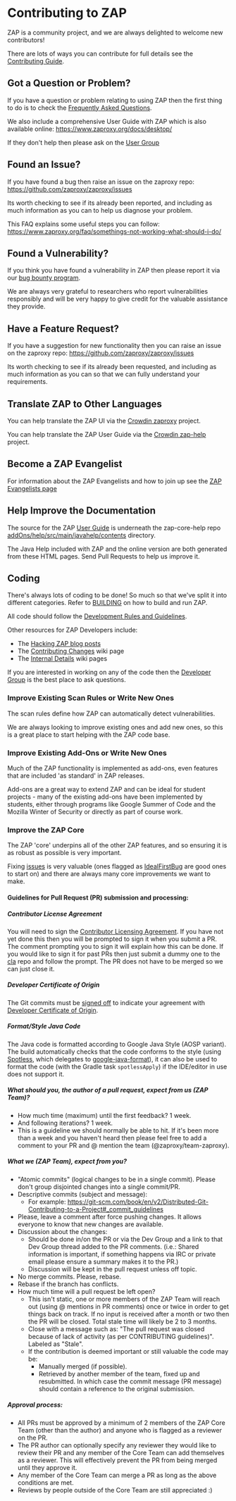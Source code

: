 # Contributing to ZAP
ZAP is a community project, and we are always delighted to welcome new contributors!

There are lots of ways you can contribute for full details see the [Contributing Guide](https://www.zaproxy.org/docs/contribute/).

## Got a Question or Problem?
If you have a question or problem relating to using ZAP then the first thing to do is to check the [Frequently Asked Questions](https://www.zaproxy.org/faq/).

We also include a comprehensive User Guide with ZAP which is also available online: https://www.zaproxy.org/docs/desktop/

If they don't help then please ask on the [User Group](https://groups.google.com/group/zaproxy-users)

## Found an Issue?
If you have found a bug then raise an issue on the zaproxy repo: https://github.com/zaproxy/zaproxy/issues

Its worth checking to see if its already been reported, and including as much information as you can to help us diagnose your problem.

This FAQ explains some useful steps you can follow: https://www.zaproxy.org/faq/somethings-not-working-what-should-i-do/

## Found a Vulnerability?
If you think you have found a vulnerability in ZAP then please report it via our [bug bounty program](https://bugcrowd.com/owaspzap).

We are always very grateful to researchers who report vulnerabilities responsibly and will be very happy to give credit for the valuable assistance they provide.

## Have a Feature Request?
If you have a suggestion for new functionality then you can raise an issue on the zaproxy repo: https://github.com/zaproxy/zaproxy/issues

Its worth checking to see if its already been requested, and including as much information as you can so that we can fully understand your requirements.

## Translate ZAP to Other Languages
You can help translate the ZAP UI via the [Crowdin zaproxy](https://crowdin.com/project/zaproxy) project.

You can help translate the ZAP User Guide via the [Crowdin zap-help](https://crowdin.com/project/zap-help) project.

## Become a ZAP Evangelist
For information about the ZAP Evangelists and how to join up see the [ZAP Evangelists page](https://www.zaproxy.org/evangelists/)

## Help Improve the Documentation
The source for the ZAP [User Guide](https://www.zaproxy.org/docs/desktop/) is underneath the zap-core-help repo [addOns/help/src/main/javahelp/contents](https://github.com/zaproxy/zap-core-help/tree/master/addOns/help/src/main/javahelp/contents) directory.

The Java Help included with ZAP and the online version are both generated from these HTML pages. Send Pull Requests to help us improve it.

## Coding

There's always lots of coding to be done! So much so that we've split it into different categories.
Refer to [BUILDING] on how to build and run ZAP.

All code should follow the [Development Rules and Guidelines](https://github.com/zaproxy/zaproxy/wiki/DevGuidelines).

Other resources for ZAP Developers include:
* The [Hacking ZAP blog posts](https://github.com/zaproxy/zaproxy/wiki/Development#Hacking_ZAP)
* The [Contributing Changes](https://github.com/zaproxy/zaproxy/wiki/Contributing-Changes) wiki page
* The [Internal Details](https://github.com/zaproxy/zaproxy/wiki/InternalDetails) wiki pages

If you are interested in working on any of the code then the [Developer Group](https://groups.google.com/group/zaproxy-develop) is the best place to ask questions.

### Improve Existing Scan Rules or Write New Ones
The scan rules define how ZAP can automatically detect vulnerabilities.

We are always looking to improve existing ones and add new ones, so this is a great place to start helping with the ZAP code base.

### Improve Existing Add-Ons or Write New Ones
Much of the ZAP functionality is implemented as add-ons, even features that are included 'as standard' in ZAP releases.

Add-ons are a great way to extend ZAP and can be ideal for student projects - many of the existing add-ons have been implemented by students, either through programs like Google Summer of Code and the Mozilla Winter of Security or directly as part of course work.

### Improve the ZAP Core
The ZAP 'core' underpins all of the other ZAP features, and so ensuring it is as robust as possible is very important.

Fixing [issues](https://github.com/zaproxy/zaproxy/issues) is very valuable (ones flagged as [IdealFirstBug](https://github.com/zaproxy/zaproxy/issues?q=is%3Aopen+is%3Aissue+label%3AIdealFirstBug) are good ones to start on) and there are always many core improvements we want to make.

#### Guidelines for Pull Request (PR) submission and processing:

##### Contributor License Agreement

You will need to sign the [Contributor Licensing Agreement](CLA.md). 
If you have not yet done this then you will be prompted to sign it when you submit a PR. 
The comment prompting you to sign it will explain how this can be done.
If you would like to sign it for past PRs then just submit a dummy one to the [cla](https://github.com/zaproxy/cla) repo and follow the prompt. 
The PR does not have to be merged so we can just close it.

##### Developer Certificate of Origin

The Git commits must be [signed off] to indicate your agreement with [Developer Certificate of Origin].

##### Format/Style Java Code

The Java code is formatted according to Google Java Style (AOSP variant). The build automatically checks
that the code conforms to the style (using [Spotless], which delegates to [google-java-format]), it can
also be used to format the code (with the Gradle task `spotlessApply`) if the IDE/editor in use
does not support it.

##### What should you, the author of a pull request, expect from us (ZAP Team)?
* How much time (maximum) until the first feedback? 1 week.
* And following iterations? 1 week.
* This is a guideline we should normally be able to hit. If it's been more than a week and you haven't heard then please feel free to add a comment to your PR and @ mention the team (@zaproxy/team-zaproxy).

##### What we (ZAP Team), expect from you?
  * "Atomic commits" (logical changes to be in a single commit). Please don't group disjointed changes into a single commit/PR.
  * Descriptive commits (subject and message):
    * For example: https://git-scm.com/book/en/v2/Distributed-Git-Contributing-to-a-Project#_commit_guidelines
  * Please, leave a comment after force pushing changes. It allows everyone to know that new changes are available.
  * Discussion about the changes:
    * Should be done in/on the PR or via the Dev Group and a link to that Dev Group thread added to the PR comments. (i.e.: Shared information is important, if something happens via IRC or private email please ensure a summary makes it to the PR.)
    * Discussion will be kept in the pull request unless off topic.
  * No merge commits. Please, rebase.
  * Rebase if the branch has conflicts.
  * How much time will a pull request be left open?
    * This isn't static, one or more members of the ZAP Team will reach out (using @ mentions in PR comments) once or twice in order to get things back on track. If no input is received after a month or two then the PR will be closed. Total stale time will likely be 2 to 3 months.
    * Close with a message such as: "The pull request was closed because of lack of activity (as per CONTRIBUTING guidelines)". Labeled as "Stale".
    * If the contribution is deemed important or still valuable the code may be:
      * Manually merged (if possible).
      * Retrieved by another member of the team, fixed up and resubmitted. In which case the commit message (PR message) should contain a reference to the original submission.

##### Approval process:
* All PRs must be approved by a minimum of 2 members of the ZAP Core Team (other than the author) and anyone who is flagged as a reviewer on the PR.
* The PR author can optionally specify any reviewer they would like to review their PR and any member of the Core Team can add themselves as a reviewer. This will effectively prevent the PR from being merged until they approve it.
* Any member of the Core Team can merge a PR as long as the above conditions are met.
* Reviews by people outside of the Core Team are still appreciated :)

[BUILDING]: BUILDING.md
[signed off]: https://git-scm.com/docs/git-commit#Documentation/git-commit.txt--s
[Developer Certificate of Origin]: https://developercertificate.org/
[Spotless]: https://github.com/diffplug/spotless
[google-java-format]: https://github.com/google/google-java-format
